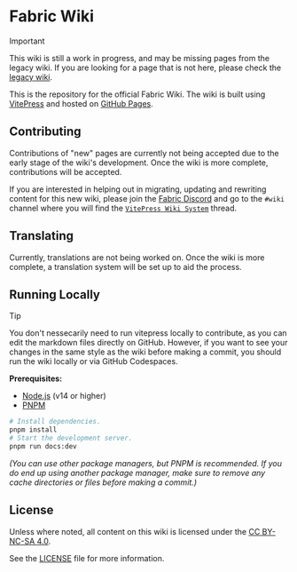 # Fabric Wiki

> [!IMPORTANT]  
> This wiki is still a work in progress, and may be missing pages from the legacy wiki. If you are looking for a page that is not here, please check the [legacy wiki](https://fabricmc.net/wiki).

This is the repository for the official Fabric Wiki. The wiki is built using [VitePress](https://vitepress.vuejs.org/) and hosted on [GitHub Pages](https://pages.github.com/).

## Contributing

Contributions of "new" pages are currently not being accepted due to the early stage of the wiki's development. Once the wiki is more complete, contributions will be accepted.

If you are interested in helping out in migrating, updating and rewriting content for this new wiki, please join the [Fabric Discord](https://discord.gg/v6v4pMv) and go to the `#wiki` channel where you will find the [`VitePress Wiki System`](https://discord.com/channels/507304429255393322/1189966334369484862) thread.

## Translating

Currently, translations are not being worked on. Once the wiki is more complete, a translation system will be set up to aid the process.

## Running Locally

> [!TIP]  
> You don't nessecarily need to run vitepress locally to contribute, as you can edit the markdown files directly on GitHub. However, if you want to see your changes in the same style as the wiki before making a commit, you should run the wiki locally or via GitHub Codespaces.

**Prerequisites:**

- [Node.js](https://nodejs.org/en/) (v14 or higher)
- [PNPM](https://pnpm.io/)

```bash
# Install dependencies.
pnpm install
# Start the development server.
pnpm run docs:dev
```

*(You can use other package managers, but PNPM is recommended. If you do end up using another package manager, make sure to remove any cache directories or files before making a commit.)*

## License

Unless where noted, all content on this wiki is licensed under the [CC BY-NC-SA 4.0](https://creativecommons.org/licenses/by-nc-sa/4.0/). 

See the [LICENSE](./LICENSE) file for more information.